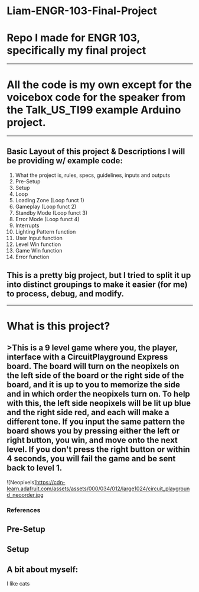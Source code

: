 # Liam-ENGR-103-Final-Project
# Repo I made for ENGR 103, specifically my final project
---
# All the code is my own except for the voicebox code for the speaker from the Talk_US_TI99 example Arduino project.
---
## Basic Layout of this project & Descriptions I will be providing w/ example code:
1. What the project is, rules, specs, guidelines, inputs and outputs
2. Pre-Setup
3. Setup
4. Loop
5. Loading Zone (Loop funct 1)
6. Gameplay (Loop funct 2)
7. Standby Mode (Loop funct 3)
8. Error Mode (Loop funct 4)
9. Interrupts
10. Lighting Pattern function
11. User Input function
12. Level Win function
13. Game Win function
14. Error function

## This is a pretty big project, but I tried to split it up into distinct groupings to make it easier (for me) to process, debug, and modify.
---
# What is this project?
## >This is a 9 level game where you, the player, interface with a CircuitPlayground Express board. The board will turn on the neopixels on the left side of the board or the right side of the board, and it is up to you to memorize the side and in which order the neopixels turn on. To help with this, the left side neopixels will be lit up blue and the right side red, and each will make a different tone. If you input the same pattern the board shows you by pressing either the left or right button, you win, and move onto the next level. If you don't press the right button or within 4 seconds, you will fail the game and be sent back to level 1.

![Neopixels]https://cdn-learn.adafruit.com/assets/assets/000/034/012/large1024/circuit_playground_neoorder.jpg

### References

## Pre-Setup

## Setup

## A bit about myself:
I like cats
